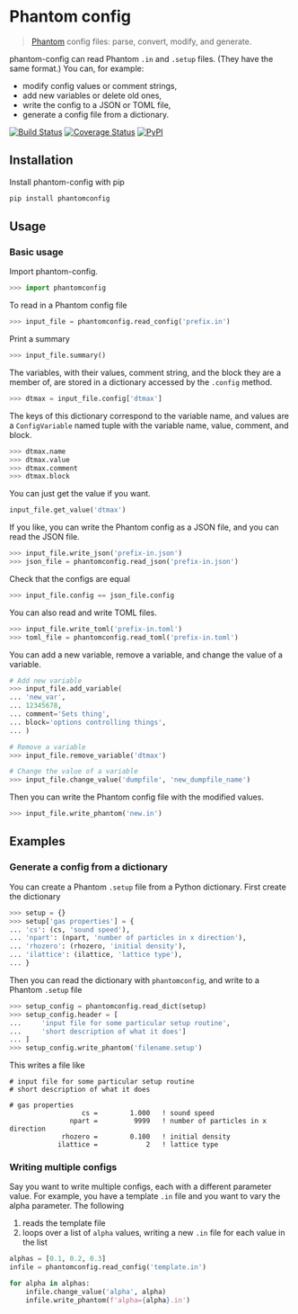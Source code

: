 Phantom config
==============

> [Phantom](https://bitbucket.org/danielprice/phantom) config files: parse, convert, modify, and generate.

phantom-config can read Phantom `.in` and `.setup` files. (They have the same format.) You can, for example:

- modify config values or comment strings,
- add new variables or delete old ones,
- write the config to a JSON or TOML file,
- generate a config file from a dictionary.

[![Build Status](https://travis-ci.org/dmentipl/phantom-config.svg?branch=master)](https://travis-ci.org/dmentipl/phantom-config)
[![Coverage Status](https://coveralls.io/repos/github/dmentipl/phantom-config/badge.svg?branch=master)](https://coveralls.io/github/dmentipl/phantom-config?branch=master)
[![PyPI](https://img.shields.io/pypi/v/phantomconfig)](https://pypi.org/project/phantomconfig/)

Installation
------------

Install phantom-config with pip

```bash
pip install phantomconfig
```

Usage
-----

### Basic usage

Import phantom-config.

```python
>>> import phantomconfig
```

To read in a Phantom config file

```python
>>> input_file = phantomconfig.read_config('prefix.in')
```

Print a summary

```python
>>> input_file.summary()
```

The variables, with their values, comment string, and the block they are a member of, are stored in a dictionary accessed by the `.config` method.

```python
>>> dtmax = input_file.config['dtmax']
```

The keys of this dictionary correspond to the variable name, and values are a `ConfigVariable` named tuple with the variable name, value, comment, and block.

```python
>>> dtmax.name
>>> dtmax.value
>>> dtmax.comment
>>> dtmax.block
```

You can just get the value if you want.

```python
input_file.get_value('dtmax')
```

If you like, you can write the Phantom config as a JSON file, and you can read the JSON file.

```python
>>> input_file.write_json('prefix-in.json')
>>> json_file = phantomconfig.read_json('prefix-in.json')
```

Check that the configs are equal

```python
>>> input_file.config == json_file.config
```

You can also read and write TOML files.

```python
>>> input_file.write_toml('prefix-in.toml')
>>> toml_file = phantomconfig.read_toml('prefix-in.toml')
```

You can add a new variable, remove a variable, and change the value of a variable.

```python
# Add new variable
>>> input_file.add_variable(
... 'new_var',
... 12345678,
... comment='Sets thing',
... block='options controlling things',
... )

# Remove a variable
>>> input_file.remove_variable('dtmax')

# Change the value of a variable
>>> input_file.change_value('dumpfile', 'new_dumpfile_name')
```

Then you can write the Phantom config file with the modified values.

```python
>>> input_file.write_phantom('new.in')
```

Examples
--------

### Generate a config from a dictionary

You can create a Phantom `.setup` file from a Python dictionary. First create the dictionary

```python
>>> setup = {}
>>> setup['gas properties'] = {
... 'cs': (cs, 'sound speed'),
... 'npart': (npart, 'number of particles in x direction'),
... 'rhozero': (rhozero, 'initial density'),
... 'ilattice': (ilattice, 'lattice type'),
... }
```

Then you can read the dictionary with `phantomconfig`, and write to a Phantom `.setup` file

```python
>>> setup_config = phantomconfig.read_dict(setup)
>>> setup_config.header = [
...     'input file for some particular setup routine',
...     'short description of what it does']
... ]
>>> setup_config.write_phantom('filename.setup')
```

This writes a file like

```
# input file for some particular setup routine
# short description of what it does

# gas properties
                  cs =        1.000   ! sound speed
               npart =         9999   ! number of particles in x direction
             rhozero =        0.100   ! initial density
            ilattice =            2   ! lattice type
```

### Writing multiple configs

Say you want to write multiple configs, each with a different parameter value. For example, you have a template `.in` file and you want to vary the alpha parameter. The following

1. reads the template file
2. loops over a list of `alpha` values, writing a new `.in` file for each value in the list

```python
alphas = [0.1, 0.2, 0.3]
infile = phantomconfig.read_config('template.in')

for alpha in alphas:
    infile.change_value('alpha', alpha)
    infile.write_phantom(f'alpha={alpha}.in')
```
